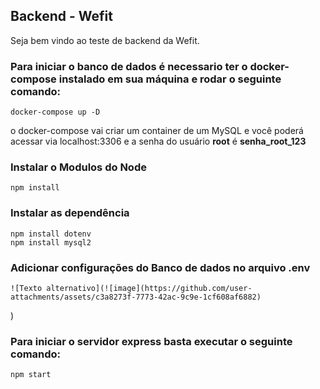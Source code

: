 ## Backend - Wefit

Seja bem vindo ao teste de backend da Wefit.

### Para iniciar o banco de dados é necessario ter o docker-compose instalado em sua máquina e rodar o seguinte comando:

    docker-compose up -D

o docker-compose vai criar um container de um MySQL e você poderá acessar via localhost:3306 e a senha do usuário **root** é **senha_root_123**
    
### Instalar o Modulos do Node

    npm install 
### Instalar as dependência 

    npm install dotenv
    npm install mysql2
### Adicionar configurações do Banco de dados no arquivo .env 
    ![Texto alternativo](![image](https://github.com/user-attachments/assets/c3a8273f-7773-42ac-9c9e-1cf608af6882)
)


### Para iniciar o servidor express basta executar o seguinte comando:

    npm start

